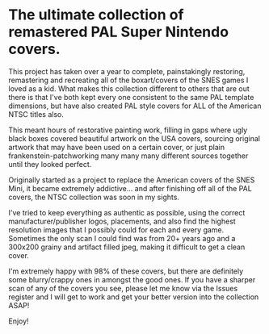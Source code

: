 # The ultimate collection of remastered PAL Super Nintendo covers. 

This project has taken over a year to complete, painstakingly restoring, remastering and recreating all of the boxart/covers of the SNES games I loved as a kid. What makes this collection different to others that are out there is that I've both kept every one consistent to the same PAL template dimensions, but have also created PAL style covers for ALL of the American NTSC titles also.

This meant hours of restorative painting work, filling in gaps where ugly black boxes covered beautiful artwork on the USA covers, sourcing original artwork that may have been used on a certain cover, or just plain frankenstein-patchworking many many many different sources together until they looked perfect.

Originally started as a project to replace the American covers of the SNES Mini, it became extremely addictive... and after finishing off all of the PAL covers, the NTSC collection was soon in my sights.

I've tried to keep everything as authentic as possible, using the correct manufacturer/publisher logos, placements, and also find the highest resolution images that I possibly could for each and every game. Sometimes the only scan I could find was from 20+ years ago and a 300x200 grainy and artifact filled jpeg, making it difficult to get a clean cover. 

I'm extremely happy with 98% of these covers, but there are definitely some blurry/crappy ones in amongst the good ones. If you have a sharper scan of any of the covers you see, please let me know via the Issues register and I will get to work and get your better version into the collection ASAP!

Enjoy!
